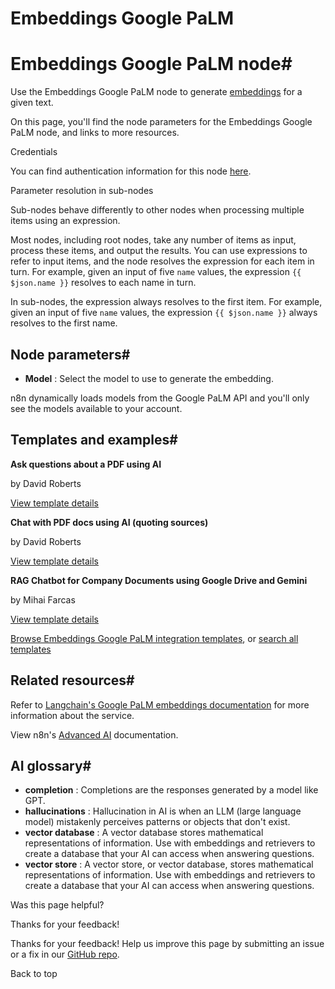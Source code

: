 # Embeddings Google PaLM

[ ](https://github.com/n8n-io/n8n-docs/edit/main/docs/integrations/builtin/cluster-nodes/sub-nodes/n8n-nodes-langchain.embeddingsgooglepalm.md "Edit this page")

# Embeddings Google PaLM node#

Use the Embeddings Google PaLM node to generate [embeddings](../../../../../glossary/#ai-embedding) for a given text.

On this page, you'll find the node parameters for the Embeddings Google PaLM node, and links to more resources.

Credentials

You can find authentication information for this node [here](../../../credentials/googleai/).

Parameter resolution in sub-nodes

Sub-nodes behave differently to other nodes when processing multiple items using an expression.

Most nodes, including root nodes, take any number of items as input, process these items, and output the results. You can use expressions to refer to input items, and the node resolves the expression for each item in turn. For example, given an input of five `name` values, the expression `{{ $json.name }}` resolves to each name in turn.

In sub-nodes, the expression always resolves to the first item. For example, given an input of five `name` values, the expression `{{ $json.name }}` always resolves to the first name.

## Node parameters#

  * **Model** : Select the model to use to generate the embedding.



n8n dynamically loads models from the Google PaLM API and you'll only see the models available to your account.

## Templates and examples#

**Ask questions about a PDF using AI**

by David Roberts

[View template details](https://n8n.io/workflows/1960-ask-questions-about-a-pdf-using-ai/)

**Chat with PDF docs using AI (quoting sources)**

by David Roberts

[View template details](https://n8n.io/workflows/2165-chat-with-pdf-docs-using-ai-quoting-sources/)

**RAG Chatbot for Company Documents using Google Drive and Gemini**

by Mihai Farcas

[View template details](https://n8n.io/workflows/2753-rag-chatbot-for-company-documents-using-google-drive-and-gemini/)

[Browse Embeddings Google PaLM integration templates](https://n8n.io/integrations/embeddings-google-palm/), or [search all templates](https://n8n.io/workflows/)

## Related resources#

Refer to [Langchain's Google PaLM embeddings documentation](https://js.langchain.com/v0.2/docs/integrations/text_embedding/google_palm/) for more information about the service.

View n8n's [Advanced AI](../../../../../advanced-ai/) documentation.

## AI glossary#

  * **completion** : Completions are the responses generated by a model like GPT.
  * **hallucinations** : Hallucination in AI is when an LLM (large language model) mistakenly perceives patterns or objects that don't exist.
  * **vector database** : A vector database stores mathematical representations of information. Use with embeddings and retrievers to create a database that your AI can access when answering questions.
  * **vector store** : A vector store, or vector database, stores mathematical representations of information. Use with embeddings and retrievers to create a database that your AI can access when answering questions.

Was this page helpful? 

Thanks for your feedback! 

Thanks for your feedback! Help us improve this page by submitting an issue or a fix in our [GitHub repo](https://github.com/n8n-io/n8n-docs). 

Back to top 
